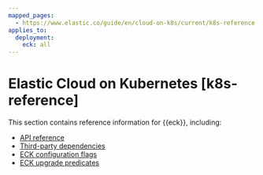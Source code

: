 ```yaml
---
mapped_pages:
  - https://www.elastic.co/guide/en/cloud-on-k8s/current/k8s-reference.html
applies_to:
  deployment:
    eck: all
---
```


# Elastic Cloud on Kubernetes [k8s-reference]

This section contains reference information for {{eck}}, including:

* [API reference](./api-docs.md)
* [Third-party dependencies](./third-party-dependencies.md)
* [ECK configuration flags](./eck-configuration-flags.md)
* [ECK upgrade predicates](./upgrade-predicates.md)
